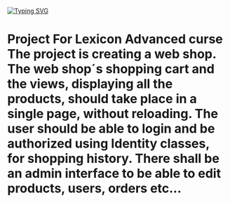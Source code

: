 [![Typing SVG](https://readme-typing-svg.demolab.com?font=Fira+Code&weight=600&size=35&pause=2000&color=E622F7&width=435&lines=WEBSHOP+)](https://git.io/typing-svg)

# Project For Lexicon Advanced curse The project is creating a web shop. The web shop´s shopping cart and the views, displaying all the products, should take place in a single page, without reloading. The user should be able to login and be authorized using Identity classes, for shopping history. There shall be an admin interface to be able to edit products, users, orders etc...
